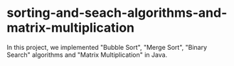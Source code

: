 # sorting-and-seach-algorithms-and-matrix-multiplication
In this project, we implemented "Bubble Sort", "Merge Sort", "Binary Search" algorithms and "Matrix Multiplication" in Java.
